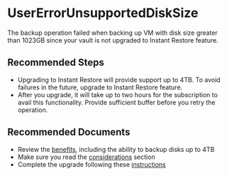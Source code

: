 <properties
	          pageTitle="usererrorunsupporteddisksize"
	          description="usererrorunsupporteddisksize"
		  infoBubbleText="Backup operation was failing due to the disk size limit. See details on the right."
	          service="microsoft.recoveryservices"
	          resource="backup"
	          authors="srinathv"
	          ms.author="srinathv"
		  articleId="azurebackup-crc-usererrorunsupporteddisksize"
	          diagnosticScenario="azurebackup-crc-usererrorunsupporteddisksize"
	          selfHelpType="diagnostics"
	          supportTopicIds="32553276"
	          productPesIds="15207"
	          cloudEnvironments="public"
/>


# UserErrorUnsupportedDiskSize

<!--issueDescription-->
The backup operation failed when backing up VM with disk size greater than 1023GB since your vault is not upgraded to Instant Restore feature. 
<!--/issueDescription-->

## **Recommended Steps**

- Upgrading to Instant Restore will provide support up to 4TB. To avoid failures in the future, upgrade to Instant Restore feature.
- After you upgrade, it will take up to two hours for the subscription to avail this functionality. Provide sufficient buffer before you retry the operation. 


## **Recommended Documents**

* Review the [benefits](https://aka.ms/AB-IR-feature-considerations), including the ability to backup disks up to 4TB
* Make sure you read the [considerations](https://aka.ms/AB-IR-feature-considerations) section
* Complete the upgrade following these [instructions](https://aka.ms/AB-IR-upgrade)
